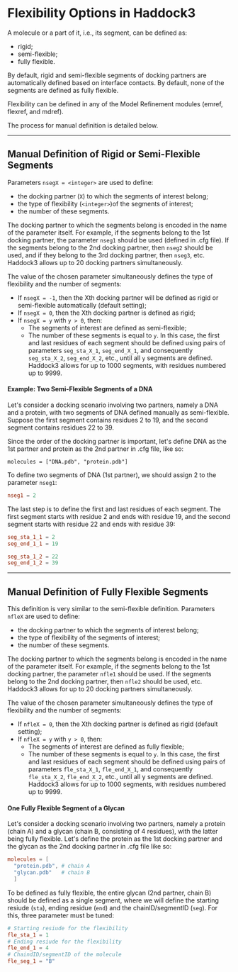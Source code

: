 # Flexibility Options in Haddock3

A molecule or a part of it, i.e., its segment, can be defined as:
* rigid;
* semi-flexible;
* fully flexible.

By default, rigid and semi-flexible segments of docking partners are automatically defined based on interface contacts. By default, none of the segments are defined as fully flexible.

Flexibility can be defined in any of the Model Refinement modules (emref, flexref, and mdref).

The process for manual definition is detailed below.

<hr> 

## Manual Definition of Rigid or Semi-Flexible Segments

Parameters `nsegX = <integer>` are used to define:

* the docking partner (`X`) to which the segments of interest belong;
* the type of flexibility (`<integer>`)of the segments of interest;
* the number of these segments.

The docking partner to which the segments belong is encoded in the name of the parameter itself. For example, if the segments belong to the 1st docking partner, the parameter `nseg1` should be used (defined in .cfg file). If the segments belong to the 2nd docking partner, then `nseg2` should be used, and if they belong to the 3rd docking partner, then `nseg3`, etc. Haddock3 allows up to 20 docking partners simultaneously.

The value of the chosen parameter simultaneously defines the type of flexibility and the number of segments:
* If `nsegX = -1`, then the Xth docking partner will be defined as rigid or semi-flexible automatically (default setting);
* If `nsegX = 0`, then the Xth docking partner is defined as rigid;
* If `nsegX = y` with `y > 0`, then:
  - The segments of interest are defined as semi-flexible;
  - The number of these segments is equal to `y`. In this case, the first and last residues of each segment should be defined using pairs of parameters `seg_sta_X_1`, `seg_end_X_1`, and consequently `seg_sta_X_2`, `seg_end_X_2`, etc., until all `y` segments are defined. Haddock3 allows for up to 1000 segments, with residues numbered up to 9999.


#### Example: Two Semi-Flexible Segments of a DNA

Let's consider a docking scenario involving two partners, namely a DNA and a protein, with two segments of DNA defined manually as semi-flexible. Suppose the first segment contains residues 2 to 19, and the second segment contains residues 22 to 39.

Since the order of the docking partner is important, let's define DNA as the 1st partner and protein as the 2nd partner in .cfg file, like so:

```
molecules = ["DNA.pdb", "protein.pdb"]
```

To define two segments of DNA (1st partner), we should assign 2 to the parameter `nseg1`:

```toml
nseg1 = 2
```

The last step is to define the first and last residues of each segment. The first segment starts with residue 2 and ends with residue 19, and the second segment starts with residue 22 and ends with residue 39:
```toml
seg_sta_1_1 = 2
seg_end_1_1 = 19

seg_sta_1_2 = 22
seg_end_1_2 = 39
```

<hr>

## Manual Definition of Fully Flexible Segments

This definition is very similar to the semi-flexible definition. Parameters `nfleX` are used to define:
* the docking partner to which the segments of interest belong;
* the type of flexibility of the segments of interest;
* the number of these segments.
  
The docking partner to which the segments belong is encoded in the name of the parameter itself. For example, if the segments belong to the 1st docking partner, the parameter `nfle1` should be used. If the segments belong to the 2nd docking partner, then `nfle2` should be used, etc. Haddock3 allows for up to 20 docking partners simultaneously.

The value of the chosen parameter simultaneously defines the type of flexibility and the number of segments:
* If `nfleX = 0`, then the Xth docking partner is defined as rigid (default setting);
* If `nfleX = y` with `y > 0`, then:
  - The segments of interest are defined as fully flexible;
  - The number of these segments is equal to `y`. In this case, the first and last residues of each segment should be defined using pairs of parameters `fle_sta_X_1`, `fle_end_X_1`, and consequently `fle_sta_X_2`, `fle_end_X_2`, etc., until all y segments are defined. Haddock3 allows for up to 1000 segments, with residues numbered up to 9999.


#### One Fully Flexible Segment of a Glycan

Let's consider a docking scenario involving two partners, namely a protein (chain A) and a glycan (chain B, consisting of 4 residues), with the latter being fully flexible.
Let's define the protein as the 1st docking partner and the glycan as the 2nd docking partner in .cfg file like so:

```toml
molecules = [
  "protein.pdb", # chain A
  "glycan.pdb"   # chain B
  ]
```

To be defined as fully flexible, the entire glycan (2nd partner, chain B) should be defined as a single segment, where we will define the starting resiude (`sta`), ending residue (`end`) and the chainID/segmentID (`seg`).
For this, three parameter must be tuned:

```toml
# Starting resiude for the flexibility
fle_sta_1 = 1
# Ending resiude for the flexibility
fle_end_1 = 4
# ChaindID/segmentID of the molecule
fle_seg_1 = "B"
```





